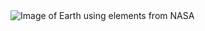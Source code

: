 <img src="https://s3.amazonaws.com/cms.ipressroom.com/173/files/20233/6436fb312cfac278e61b35e3_Earth/Earth_hero.jpg" alt="Image of Earth using elements from NASA" class="figure-img">
